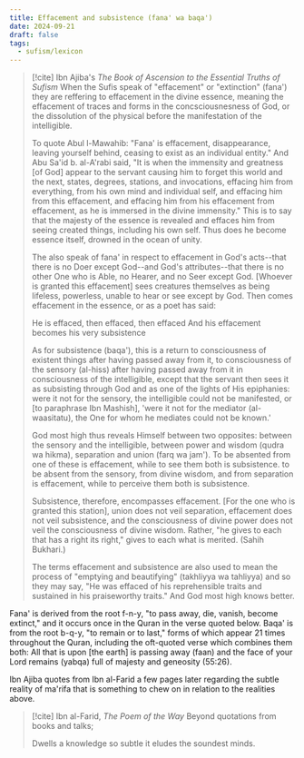 ```yaml
---
title: Effacement and subsistence (fana' wa baqa')
date: 2024-09-21
draft: false
tags:
  - sufism/lexicon
---
```


> [!cite] Ibn Ajiba's *The Book of Ascension to the Essential Truths of Sufism*
> When the Sufis speak of "effacement" or "extinction" (fana') they are reffering to effacement in the divine essence, meaning the effacement of traces and forms in the concsciousnesness of God, or the dissolution of the physical before the manifestation of the intelligible. 
> 
> To quote Abul l-Mawahib: "Fana' is effacement, disappearance, leaving yourself behind, ceasing to exist as an individual entity." And Abu Sa'id b. al-A'rabi said, "It is when the immensity and greatness [of God] appear to the servant causing him to forget this world and the next, states, degrees, stations, and invocations, effacing him from everything, from his own mind and individual self, and effacing him from this effacement, and effacing him from his effacement from effacement, as he is immersed in the divine immensity." This is to say that the majesty of the essence is revealed and effaces him from seeing created things, including his own self. Thus does he become essence itself, drowned in the ocean of unity. 
> 
> The also speak of fana' in respect to effacement in God's acts--that there is no Doer except God--and God's attributes--that there is no other One who is Able, no Hearer, and no Seer except God. [Whoever is granted this effacement] sees creatures themselves as being lifeless, powerless, unable to hear or see except by God. Then comes effacement in the essence, or as a poet has said: 
> 
> 	He is effaced, then effaced, then effaced
> 	And his effacement becomes his very subsistence
> 
> As for subsistence (baqa'), this is a return to consciousness of existent things after having passed away from it, to consciousness of the sensory (al-hiss) after having passed away from it in consciousness of the intelligible, except that the servant then sees it as subsisting through God and as one of the lights of His epiphanies: were it not for the sensory, the intelligible could not be manifested, or [to paraphrase Ibn Mashish], 'were it not for the mediator (al-waasitatu), the One for whom he mediates could not be known.'
> 
> God most high thus reveals Himself between two opposites: between the sensory and the intelligible, between power and wisdom (qudra wa hikma), separation and union (farq wa jam'). To be absented from one of these is effacement, while to see them both is subsistence. to be absent from the sensory, from divine wisdom, and from separation is effacement, while to perceive them both is subsistence. 
> 
> Subsistence, therefore, encompasses effacement. [For the one who is granted this station], union does not veil separation, effacement does not veil subsistence, and the consciousness of divine power does not veil the consciousness of divine wisdom. Rather, "he gives to each that has a right its right," gives to each what is merited. (Sahih Bukhari.)
> 
> The terms effacement and subsistence are also used to mean the process of "emptying and beautifying" (takhliyya wa tahliyya) and so they may say, "He was effaced of his reprehensible traits and sustained in his praiseworthy traits." And God most high knows better.

Fana' is derived from the root f-n-y, "to pass away, die, vanish, become extinct," and it occurs once in the Quran in the verse quoted below. Baqa' is from the root b-q-y, "to remain or to last," forms of which appear 21 times throughout the Quran, including the oft-quoted verse which combines them both: All that is upon [the earth] is passing away (faan) and the face of your Lord remains (yabqa) full of majesty and geneosity (55:26).

Ibn Ajiba quotes from Ibn al-Farid a few pages later regarding the subtle reality of ma'rifa that is something to chew on in relation to the realities above.

> [!cite] Ibn al-Farid, *The Poem of the Way*
> Beyond quotations from books and talks;
> 
> Dwells a knowledge so subtle it eludes the soundest minds. 
